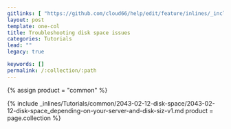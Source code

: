 ```yaml
---
gitlinks: [ "https://github.com/cloud66/help/edit/feature/inlines/_includes/_inlines/Tutorials/common/2043-02-12-disk-space/2043-02-12-disk-space_depending-on-your-server-and-disk-siz-v1.md" ]
layout: post
template: one-col
title: Troubleshooting disk space issues
categories: Tutorials
lead: ""
legacy: true

keywords: []
permalink: /:collection/:path
---
```



{% assign product = "common" %}

{% include _inlines/Tutorials/common/2043-02-12-disk-space/2043-02-12-disk-space_depending-on-your-server-and-disk-siz-v1.md  product = page.collection %}
